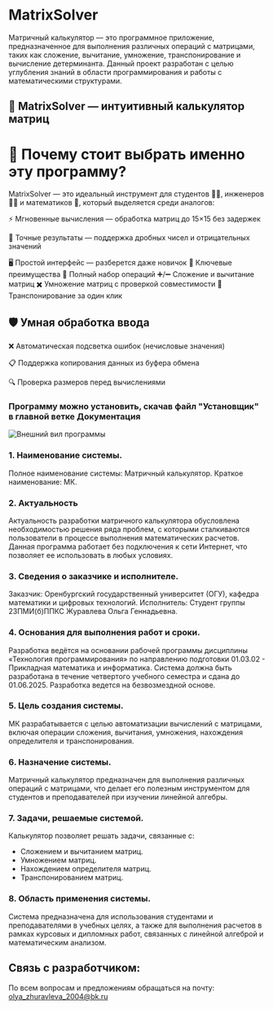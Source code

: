 # MatrixSolver
Матричный калькулятор — это программное приложение, предназначенное для выполнения различных операций с матрицами, таких как сложение, вычитание, умножение, транспонирование и вычисление детерминанта. Данный проект разработан с целью углубления знаний в области программирования и работы с математическими структурами.
## 🧮 MatrixSolver — интуитивный калькулятор матриц 
# 🌟 Почему стоит выбрать именно эту программу?
MatrixSolver — это идеальный инструмент для студентов 👩‍🎓, инженеров 👷‍♂️ и математиков 📐, который выделяется среди аналогов:

⚡ Мгновенные вычисления — обработка матриц до 15×15 без задержек

🎯 Точные результаты — поддержка дробных чисел и отрицательных значений

🖥️ Простой интерфейс — разберется даже новичок
🚀 Ключевые преимущества
🔢 Полный набор операций
➕/➖ Сложение и вычитание матриц
✖️ Умножение матриц с проверкой совместимости
🔄 Транспонирование за один клик

## 🛡️ Умная обработка ввода
❌ Автоматическая подсветка ошибок (нечисловые значения)

📋 Поддержка копирования данных из буфера обмена

🔍 Проверка размеров перед вычислениями

### Программу можно установить, скачав файл "Установщик" в главной ветке Документация
![Внешний вил программы](https://github.com/user-attachments/assets/04958cc6-f90d-4f16-84a2-117c7eb3e1c6)

### 1. Наименование системы.
 Полное наименование системы: Матричный калькулятор.
 Краткое наименование: МК.
### 2. Актуальность
   Актуальность разработки матричного калькулятора обусловлена необходимостью решения ряда проблем, с которыми сталкиваются пользователи в процессе выполнения математических расчетов. Данная программа работает без подключения к сети Интернет, что позволяет ее использовать в любых условиях.

### 3. Сведения о заказчике и исполнителе.
 Заказчик: Оренбургский государственный университет (ОГУ), кафедра математики и цифровых технологий.
 Исполнитель: Студент группы 23ПМИ(б)ППКС Журавлева Ольга Геннадьевна.

### 4. Основания для выполнения работ и сроки.
 Разработка ведётся на основании рабочей программы дисциплины «Технология программирования» по направлению подготовки 01.03.02 - Прикладная математика и информатика. Система должна быть разработана в течение четвертого учебного семестра и сдана до 01.06.2025. Разработка ведется на безвозмездной основе.

### 5. Цель создания системы.
 МК разрабатывается с целью автоматизации вычислений с матрицами, включая операции сложения, вычитания, умножения, нахождения определителя и транспонирования.

### 6. Назначение системы.
 Матричный калькулятор предназначен для выполнения различных операций с матрицами, что делает его полезным инструментом для студентов и преподавателей при изучении линейной алгебры.

### 7. Задачи, решаемые системой.
 Калькулятор позволяет решать задачи, связанные с:
- Сложением и вычитанием матриц.
- Умножением матриц.
- Нахождением определителя матриц.
- Транспонированием матриц.
  
### 8. Область применения системы.
 Система предназначена для использования студентами и преподавателями в учебных целях, а также для выполнения расчетов в рамках курсовых и дипломных работ, связанных с линейной алгеброй и математическим анализом.
 ## Связь с разработчиком: 
 По всем вопросам и предложениям обращаться на почту: olya_zhuravleva_2004@bk.ru
